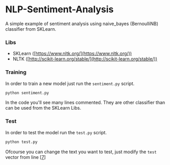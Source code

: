 # NLP-Sentiment-Analysis

A simple example of sentiment analysis using naive_bayes (BernoulliNB) classifier from SKLearn.

### Libs
- SKLearn ([https://www.nltk.org/](https://www.nltk.org/))
- NLTK ([http://scikit-learn.org/stable/](http://scikit-learn.org/stable/))

### Training

In order to train a new model just run the `sentiment.py` script.

```BASH
python sentiment.py
```

In the code you'll see many lines commented. They are other classifier than can be used from the SKLearn Libs.

### Test

In order to test the model run the `test.py` script.

```BASH
python test.py
```

Ofcourse you can change the text you want to test, just modify the `test` vector from line [[7](https://github.com/blasvicco/NLP-Sentiment-Analysis/blob/bf731dc9a8655bc1964564f2b576b9a60db7dc23/test.py#L7)]
